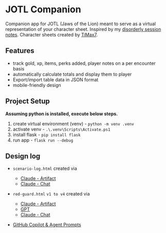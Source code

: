 # JOTL Companion
Companion app for JOTL (Jaws of the Lion) meant to serve as a virtual representation of your character sheet. Inspired by my [disorderly session notes](https://github.com/mcclellangg/PARA/blob/master/4_Resources/Gaming/JOTL/Red%20Guard%20Sheet.md). Character sheets created by [TiMax7](https://boardgamegeek.com/image/5587995/timax7).

## Features
- track gold, xp, items, perks added, player notes on a per encounter basis
- automatically calculate totals and display them to player
- Export/import table data in JSON format
- mobile-friendly design

## Project Setup
**Assuming python is installed, execute below steps.**

1. create virtual environment (venv) - `python -m venv .venv`
2. activate venv - `.\.venv\Scripts\Activate.ps1`
3. install flask - `pip install flask`
4. run app - `flask run --debug`

## Design log
- `scenario-log.html` created via 
  - [Claude - Artifact](https://claude.ai/public/artifacts/c78b5bc0-21f5-4b75-a5c7-38e383844d6b)
  - [Claude - Chat](https://claude.ai/share/009291b3-a14c-433b-83d0-d0fb6b08c8de)

- `red-guard.html` `v1 to v4` created via
  - [Claude - Artifact](https://claude.ai/public/artifacts/73a1ceb4-def8-4970-a47d-0ac89c5b57bf)
  - [GPT](https://chatgpt.com/share/689b7e10-e404-8005-8610-fc989c4f244d)
  - [Claude - Chat](https://claude.ai/share/f979dec2-0e46-4539-b53d-6c8d27b76a1a)

- [GitHub Copilot & Agent Prompts](https://gist.github.com/mcclellangg/d7d767c8eb04975145555ce60ce8c11d)
